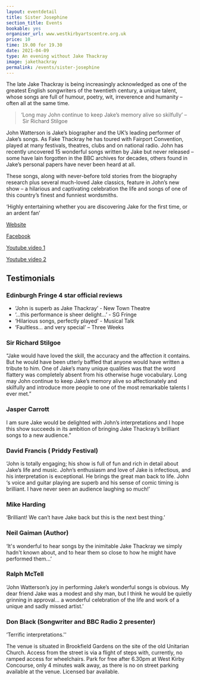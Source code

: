 ```yaml
---
layout: eventdetail
title: Sister Josephine
section_title: Events
bookable: yes
organiser_url: www.westkirbyartscentre.org.uk
price: 10
time: 19.00 for 19.30
date: 2021-04-09
type: An evening without Jake Thackray
image: jakethackray
permalink: /events/sister-josephine
---
```


The late Jake Thackray is being increasingly acknowledged as one of the greatest English songwriters of the twentieth century, a unique talent, whose songs are full of humour,
poetry, wit, irreverence and humanity – often all at the same time.

> ‘Long may John continue to keep Jake’s memory alive so skilfully’ – Sir Richard Stilgoe

John Watterson is Jake’s biographer and the UK’s leading performer of Jake’s songs. As Fake Thackray he has toured with Fairport Convention, played at many festivals, theatres, clubs and on national radio. John has recently uncovered 15 wonderful songs written by Jake but never released – some have lain forgotten in the BBC archives for decades, others found in Jake’s personal papers have never been heard at all.

These songs, along with never-before told stories from the biography research plus several much-loved Jake classics, feature in John’s new show – a hilarious and captivating celebration the life and songs of one of this country’s finest and funniest wordsmiths.

‘Highly entertaining whether you are discovering Jake for the first time, or an ardent fan’

[Website](http://www.fakethackray.com)

[Facebook](https://www.facebook.com/FakeThackray)

[Youtube video 1](http://www.youtube.com/watch?v=PoxGCAwC1Us)

[Youtube video 2](http://www.youtube.com/watch?v=Yvb8a0YWj5M)

## Testimonials

### Edinburgh Fringe 4 star official reviews

- ‘John is superb as Jake Thackray’ -  New Town Theatre
- ‘...this performance is sheer delight...’ - SG Fringe
- ‘Hilarious songs, perfectly played’ - Musical Talk
- ‘Faultless... and very special’ – Three Weeks

### Sir Richard Stilgoe

“Jake would have loved the skill, the accuracy and the affection it contains.
But he would have been utterly baffled that anyone would have written a tribute to him.
One of Jake’s many unique qualities was that the word flattery was completely absent from
his otherwise huge vocabulary. Long may John continue to keep Jake’s memory alive so
affectionately and skilfully and introduce more people to one of the most remarkable
talents I ever met.”

### Jasper Carrott

I am sure Jake would be delighted with John’s interpretations and I hope this show succeeds
in its ambition of bringing Jake Thackray’s brilliant songs to a new audience.”

### David Francis ( Priddy Festival)

‘John is totally engaging; his show is full of fun and rich in detail about Jake’s life
and music. John’s enthusiasm and love of Jake is infectious, and his interpretation is
exceptional. He brings the great man back to life. John ‘s voice and guitar playing are
superb and his sense of comic timing is brilliant.  I have never seen an audience laughing
so much!’   

### Mike Harding

‘Brilliant! We can’t have Jake back but this is the next best thing.’

### Neil Gaiman (Author)

‘It's wonderful to hear songs by the inimitable Jake Thackray we simply hadn't known about,
and to hear them so close to how he might have performed them...​’  

### Ralph McTell

‘John Watterson’s joy in performing Jake’s wonderful songs is obvious. My dear friend Jake
was a modest and shy man, but I think he would be quietly grinning in approval…
a wonderful celebration of the life and work of a unique and sadly missed artist.’

### Don Black (Songwriter and BBC Radio 2 presenter)

‘Terrific interpretations.''


The venue is situated in Brookfield Gardens on the site of the old Unitarian Church.
Access from the street is via a flight of steps with, currently, no ramped access for wheelchairs. Park for free after 6.30pm at West Kirby Concourse, only 4 minutes walk away, as there is no on street parking available at the venue. Licensed bar available.
